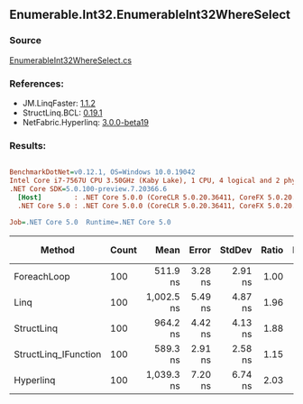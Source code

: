 ﻿## Enumerable.Int32.EnumerableInt32WhereSelect

### Source
[EnumerableInt32WhereSelect.cs](../LinqBenchmarks/Enumerable/Int32/EnumerableInt32WhereSelect.cs)

### References:
- JM.LinqFaster: [1.1.2](https://www.nuget.org/packages/JM.LinqFaster/1.1.2)
- StructLinq.BCL: [0.19.1](https://www.nuget.org/packages/StructLinq.BCL/0.19.1)
- NetFabric.Hyperlinq: [3.0.0-beta19](https://www.nuget.org/packages/NetFabric.Hyperlinq/3.0.0-beta19)

### Results:
``` ini

BenchmarkDotNet=v0.12.1, OS=Windows 10.0.19042
Intel Core i7-7567U CPU 3.50GHz (Kaby Lake), 1 CPU, 4 logical and 2 physical cores
.NET Core SDK=5.0.100-preview.7.20366.6
  [Host]        : .NET Core 5.0.0 (CoreCLR 5.0.20.36411, CoreFX 5.0.20.36411), X64 RyuJIT
  .NET Core 5.0 : .NET Core 5.0.0 (CoreCLR 5.0.20.36411, CoreFX 5.0.20.36411), X64 RyuJIT

Job=.NET Core 5.0  Runtime=.NET Core 5.0  

```
|               Method | Count |       Mean |   Error |  StdDev | Ratio | RatioSD |  Gen 0 | Gen 1 | Gen 2 | Allocated | CacheMisses/Op | BranchMispredictions/Op |
|--------------------- |------ |-----------:|--------:|--------:|------:|--------:|-------:|------:|------:|----------:|---------------:|------------------------:|
|          ForeachLoop |   100 |   511.9 ns | 3.28 ns | 2.91 ns |  1.00 |    0.00 | 0.0191 |     - |     - |      40 B |              0 |                       1 |
|                 Linq |   100 | 1,002.5 ns | 5.49 ns | 4.87 ns |  1.96 |    0.02 | 0.0763 |     - |     - |     160 B |              2 |                       1 |
|           StructLinq |   100 |   964.2 ns | 4.42 ns | 4.13 ns |  1.88 |    0.01 | 0.0191 |     - |     - |      40 B |              1 |                       1 |
| StructLinq_IFunction |   100 |   589.3 ns | 2.91 ns | 2.58 ns |  1.15 |    0.01 | 0.0191 |     - |     - |      40 B |              0 |                       1 |
|            Hyperlinq |   100 | 1,039.3 ns | 7.20 ns | 6.74 ns |  2.03 |    0.01 | 0.0191 |     - |     - |      40 B |              1 |                       1 |
